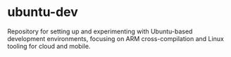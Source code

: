 # ubuntu-dev

Repository for setting up and experimenting with Ubuntu-based development environments, focusing on ARM cross-compilation and Linux tooling for cloud and mobile.
